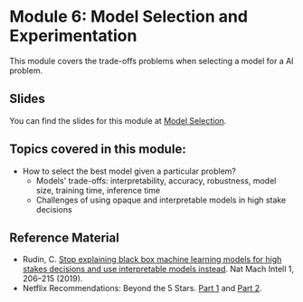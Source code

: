 # Module 6: Model Selection and Experimentation

This module covers the trade-offs problems when selecting a model for a AI problem.  

## Slides

You can find the slides for this module at [Model Selection](06_model_selection_slides.pdf).


## Topics covered in this module:

- How to select the best model given a particular problem?
  - Models' trade-offs: interpretability, accuracy, robustness, model size, training time, inference time 
  - Challenges of using opaque and interpretable models in high stake decisions


## Reference Material

- Rudin, C. [Stop explaining black box machine learning models for high stakes decisions and use interpretable models instead](https://www.nature.com/articles/s42256-019-0048-x#citeas). Nat Mach Intell 1, 206–215 (2019). 
- Netflix Recommendations: Beyond the 5 Stars. [Part 1](https://netflixtechblog.com/netflix-recommendations-beyond-the-5-stars-part-1-55838468f429) and [Part 2](https://netflixtechblog.com/netflix-recommendations-beyond-the-5-stars-part-2-d9b96aa399f5).